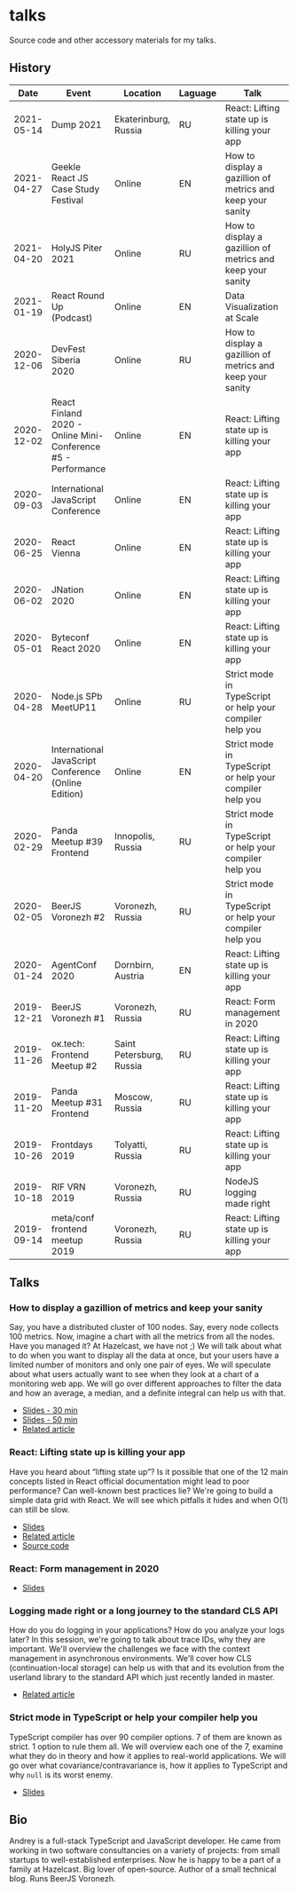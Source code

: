 # talks

Source code and other accessory materials for my talks.

## History

| Date | Event | Location | Laguage | Talk | Video | Photo |
|------|-------|----------|---------|------|-------|-------|
| 2021-05-14 | Dump 2021 | Ekaterinburg, Russia | RU | React: Lifting state up is killing your app |  | https://photos.app.goo.gl/o8JRiHdVZetMamVs9 |
| 2021-04-27 | Geekle React JS Case Study Festival | Online | EN | How to display a gazillion of metrics and keep your sanity |  |  |
| 2021-04-20 | HolyJS Piter 2021 | Online | RU | How to display a gazillion of metrics and keep your sanity |  |  |
| 2021-01-19 | React Round Up (Podcast) | Online | EN | Data Visualization at Scale | [Audio](https://devchat.tv/react-round-up/rru-131-data-visualization-at-scale-with-andrey-goncharov/) |  |
| 2020-12-06 | DevFest Siberia 2020 | Online | RU | How to display a gazillion of metrics and keep your sanity |  |  |
| 2020-12-02 | React Finland 2020 - Online Mini-Conference #5 - Performance | Online | EN | React: Lifting state up is killing your app | [Video](https://www.youtube.com/watch?v=gg2aARkU5yE) |  |
| 2020-09-03 | International JavaScript Conference | Online | EN | React: Lifting state up is killing your app |  |  |
| 2020-06-25 | React Vienna | Online | EN | React: Lifting state up is killing your app |  |  |
| 2020-06-02 | JNation 2020 | Online | EN | React: Lifting state up is killing your app | [Video](https://www.youtube.com/watch?v=Jj7-i5lhMpg) |  |
| 2020-05-01 | Byteconf React 2020 | Online | EN | React: Lifting state up is killing your app | [Video](https://youtu.be/gKtr7I1PNIg) |  |
| 2020-04-28 | Node.js SPb MeetUP11 | Online | RU | Strict mode in TypeScript or help your compiler help you | [Video](https://youtu.be/WQpnlpxYhaU?t=4597) |  |
| 2020-04-20 | International JavaScript Conference (Online Edition) | Online | EN | Strict mode in TypeScript or help your compiler help you |  |  |
| 2020-02-29 | Panda Meetup #39 Frontend | Innopolis, Russia | RU | Strict mode in TypeScript or help your compiler help you | [Video](https://www.youtube.com/watch?v=NnOwgRgdBII&t=4512s) | [Photo](https://photos.app.goo.gl/P1zNxZsYMunqDaUx7) |
| 2020-02-05 | BeerJS Voronezh #2 | Voronezh, Russia | RU | Strict mode in TypeScript or help your compiler help you |  |  |
| 2020-01-24 | AgentConf 2020 | Dornbirn, Austria | EN | React: Lifting state up is killing your app | [Video](https://www.youtube.com/watch?v=3JEQlKGcbHQ) | [Photo](https://photos.app.goo.gl/Rp2MCaHCBTGZgszA6) |
| 2019-12-21 | BeerJS Voronezh #1 | Voronezh, Russia | RU | React: Form management in 2020 |  |  |
| 2019-11-26 | ок.tech: Frontend Meetup #2 | Saint Petersburg, Russia | RU | React: Lifting state up is killing your app | [Video](https://ok.ru/video/2423294659179) | [Photo](https://photos.app.goo.gl/zzvaURZeAcqC1RHv7) |
| 2019-11-20 | Panda Meetup #31 Frontend | Moscow, Russia | RU | React: Lifting state up is killing your app | [Video](https://youtu.be/xFQf7ULcaT8) | [Photo](https://photos.app.goo.gl/H47RKdFeU7TNQpRD7) |
| 2019-10-26 | Frontdays 2019 | Tolyatti, Russia | RU | React: Lifting state up is killing your app |  | [Photo](https://photos.app.goo.gl/rX4KQbFhumkKNRMS6)  |
| 2019-10-18 | RIF VRN 2019 | Voronezh, Russia | RU | NodeJS logging made right | [Video](https://youtu.be/gZw-iGUzKII) | [Photo](https://photos.app.goo.gl/sF9SuJ6sz6Z8jQ6y8) |
| 2019-09-14 | meta/conf frontend meetup 2019 | Voronezh, Russia | RU | React: Lifting state up is killing your app | [Video](https://youtu.be/8mt-_FBrd4E) | [Photo](https://photos.app.goo.gl/Q2VC1o2AjrwnQdRJA)  |

## Talks
### How to display a gazillion of metrics and keep your sanity

Say, you have a distributed cluster of 100 nodes. Say, every node collects 100 metrics. Now, imagine a chart with all the metrics from all the nodes. Have you managed it? At Hazelcast, we have not ;)
We will talk about what to do when you want to display all the data at once, but your users have a limited number of monitors and only one pair of eyes. We will speculate about what users actually want to see when they look at a chart of a monitoring web app. We will go over different approaches to filter the data and how an average, a median, and a definite integral can help us with that. 

- [Slides - 30 min](https://docs.google.com/presentation/d/1Vul3EPZGN74ER-3ubYMOvDUaBy0OAgGNCZkwOaFqiio)
- [Slides - 50 min](https://docs.google.com/presentation/d/1luD0Iv94XN0k0Tq_GysuTR2dFsV_-rTmgcb9GJKNA3Q)
- [Related article](https://blog.goncharov.page/how-to-display-a-gazillion-of-metrics-and-keep-your-sanity)

### React: Lifting state up is killing your app

Have you heard about “lifting state up”? Is it possible that one of the 12 main concepts listed in React official documentation might lead to poor performance? Can well-known best practices lie? We're going to build a simple data grid with React. We will see which pitfalls it hides and when O(1) can still be slow.

- [Slides](https://docs.google.com/presentation/d/1m15mIS0eqShoOGgf3a0OOPUXPNTo0K4JdkG9urouFoI/edit?usp=sharing)
- [Related article](https://blog.goncharov.page/react-lifting-state-up-is-killing-your-app)
- [Source code](https://github.com/aigoncharov/talks/tree/talk/lifting-state-up-is-killing-your-app/lifting-state-up-is-killing-your-app)

### React: Form management in 2020

- [Slides](https://docs.google.com/presentation/d/1kzytCQSF-1V1ExIFHH_xSRJO_8LqyA6WS6492c0WfRw/edit?usp=sharing)

### Logging made right or a long journey to the standard CLS API

How do you do logging in your applications? How do you analyze your logs later?
In this session, we're going to talk about trace IDs, why they are important. We'll overview the challenges we face with the context management in asynchronous environments. We'll cover how CLS (continuation-local storage) can help us with that and its evolution from the userland library to the standard API which just recently landed in master.

- [Related article](https://blog.goncharov.page/nodejs-logging-made-right)

### Strict mode in TypeScript or help your compiler help you

TypeScript compiler has over 90 compiler options. 7 of them are known as strict. 1 option to rule them all.
We will overview each one of the 7, examine what they do in theory and how it applies to real-world applications. We will go over what covariance/contravariance is, how it applies to TypeScript and why `null` is its worst enemy. 

- [Slides](https://docs.google.com/presentation/d/1xOup_X0gWIgfQZm54nABcSP8BqdLF44b3yv3uwh8Hg0/edit?usp=sharing)

## Bio

Andrey is a full-stack TypeScript and JavaScript developer. He came from working in two software consultancies on a variety of projects: from small startups to well-established enterprises. Now he is happy to be a part of a family at Hazelcast. Big lover of open-source. Author of a small technical blog. Runs BeerJS Voronezh.
